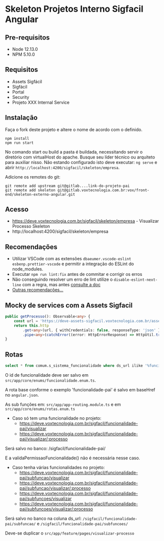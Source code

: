 # Skeleton Projetos Interno Sigfacil Angular

## Pre-requisitos

-   Node 12.13.0
-   NPM 5.10.0

## Requisitos

-   Assets Sigfácil
-   Sigfácil
-   Portal
-   Security
-   Projeto XXX Internal Service

## Instalação

Faça o fork deste projeto e altere o nome de acordo com o definido.

```shell
npm install
npm run start
```

No comando start ou build a pasta é buildada, necessitando servir o diretório com virtualHost do apache. Busque seu
líder técnico ou arquiteto para auxiliar nisso. Não estando configurado isto deve executar: `ng serve` e abrir
`http://localhost:4200/sigfacil/skeleton/empresa`.

Adicione os remotes do git:

```shell
git remote add upstream git@gitlab....link-do-projeto-pai
git remote add skeleton git@gitlab.voxtecnologia.com.br:vox/front-end/skeleton-externo-angular.git
```

## Acesso

-   https://deve.voxtecnologia.com.br/sigfacil/skeleton/empresa - Visualizar Processo Skeleton
-   http://localhost:4200/sigfacil/skeleton/empresa

## Recomendações

-   Utilizar VSCode com as extensões `dbaeumer.vscode-eslint esbenp.prettier-vscode` e permitir a integração do ESLint
    do node_modules.
-   Executar `npm run lint:fix` antes de commitar e corrigir os erros
-   Não conseguindo resolver um erro de lint utilize o `disable-eslint-next-line` com a regra, mas antes
    [consulte a doc](https://eslint.org/docs/rules/)
-   [Outras recomendações...](https://gitlab.voxtecnologia.com.br/vox/front-end/docs-dev/blob/master/training/construcao.md)

## Mocky de services com a Assets Sigfacil

```ts
public getProcesso(): Observable<any> {
    const url = 'https://deve-assets-sigfacil.voxtecnologia.com.br/assets/configs/mocky-processo.json';
    return this.http
        .get<any>(url, { withCredentials: false, responseType: 'json' })
        .pipe<any>(catchError((error: HttpErrorResponse) => HttpUtil.tratarErroLogin(error)));
}
```

## Rotas

```sql
select * from comum.s_sistema_funcionalidade where ds_url ilike '%funcionalidade%'; -- ou por ds_nome
```

O id de funcionalidade deve ser salvo em `src/app/core/enums/funcionalidade.enum.ts`.

A rota base conforme o exemplo 'funcionalidade-pai' é salvo em baseHref no `angular.json`.

As sub funções em: `src/app/app-routing.module.ts` e em `src/app/core/enums/rotas.enum.ts`

-   Caso só tem uma funcionalidade no projeto:
    -   https://deve.voxtecnologia.com.br/sigfacil/funcionalidade-pai/visualizar
    -   https://deve.voxtecnologia.com.br/sigfacil/funcionalidade-pai/visualizar/:processo

Será salvo no banco: /sigfacil/funcionalidade-pai/

E a validaPermissaoFuncionalidade() não é necessária nesse caso.

-   Caso tenha várias funcionalidades no projeto:
    -   https://deve.voxtecnologia.com.br/sigfacil/funcionalidade-pai/subfuncao/visualizar
    -   https://deve.voxtecnologia.com.br/sigfacil/funcionalidade-pai/subfuncao/visualizar/:processo
    -   https://deve.voxtecnologia.com.br/sigfacil/funcionalidade-pai/subfuncoes/visualizar
    -   https://deve.voxtecnologia.com.br/sigfacil/funcionalidade-pai/subfuncoes/visualizar/:processo

Será salvo no banco na coluna ds_url: `/sigfacil/funcionalidade-pai/subfuncao/` e
`/sigfacil/funcionalidade-pai/subfuncoes/`

Deve-se duplicar o `src/app/feature/pages/visualizar-processo`
